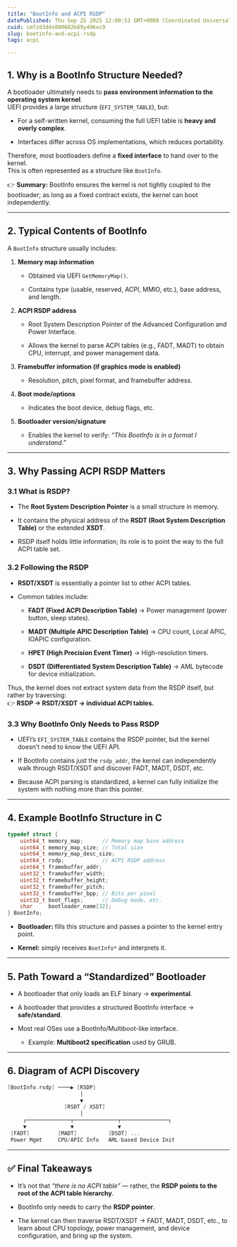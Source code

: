 ```yaml
---
title: "BootInfo and ACPI RSDP"
datePublished: Thu Sep 25 2025 12:00:53 GMT+0000 (Coordinated Universal Time)
cuid: cmfzd3d4s000602k89y496xc9
slug: bootinfo-and-acpi-rsdp
tags: acpi

---
```


## 1\. Why is a BootInfo Structure Needed?

A bootloader ultimately needs to **pass environment information to the operating system kernel**.  
UEFI provides a large structure (`EFI_SYSTEM_TABLE`), but:

* For a self-written kernel, consuming the full UEFI table is **heavy and overly complex**.
    
* Interfaces differ across OS implementations, which reduces portability.
    

Therefore, most bootloaders define a **fixed interface** to hand over to the kernel.  
This is often represented as a structure like `BootInfo`.

👉 **Summary:** BootInfo ensures the kernel is not tightly coupled to the bootloader; as long as a fixed contract exists, the kernel can boot independently.

---

## 2\. Typical Contents of BootInfo

A `BootInfo` structure usually includes:

1. **Memory map information**
    
    * Obtained via UEFI `GetMemoryMap()`.
        
    * Contains type (usable, reserved, ACPI, MMIO, etc.), base address, and length.
        
2. **ACPI RSDP address**
    
    * Root System Description Pointer of the Advanced Configuration and Power Interface.
        
    * Allows the kernel to parse ACPI tables (e.g., FADT, MADT) to obtain CPU, interrupt, and power management data.
        
3. **Framebuffer information (if graphics mode is enabled)**
    
    * Resolution, pitch, pixel format, and framebuffer address.
        
4. **Boot mode/options**
    
    * Indicates the boot device, debug flags, etc.
        
5. **Bootloader version/signature**
    
    * Enables the kernel to verify: *“This BootInfo is in a format I understand.”*
        

---

## 3\. Why Passing ACPI RSDP Matters

### 3.1 What is RSDP?

* The **Root System Description Pointer** is a small structure in memory.
    
* It contains the physical address of the **RSDT (Root System Description Table)** or the extended **XSDT**.
    
* RSDP itself holds little information; its role is to point the way to the full ACPI table set.
    

### 3.2 Following the RSDP

* **RSDT/XSDT** is essentially a pointer list to other ACPI tables.
    
* Common tables include:
    
    * **FADT (Fixed ACPI Description Table)** → Power management (power button, sleep states).
        
    * **MADT (Multiple APIC Description Table)** → CPU count, Local APIC, IOAPIC configuration.
        
    * **HPET (High Precision Event Timer)** → High-resolution timers.
        
    * **DSDT (Differentiated System Description Table)** → AML bytecode for device initialization.
        

Thus, the kernel does not extract system data from the RSDP itself, but rather by traversing:  
👉 **RSDP → RSDT/XSDT → individual ACPI tables.**

### 3.3 Why BootInfo Only Needs to Pass RSDP

* UEFI’s `EFI_SYSTEM_TABLE` contains the RSDP pointer, but the kernel doesn’t need to know the UEFI API.
    
* If BootInfo contains just the `rsdp_addr`, the kernel can independently walk through RSDT/XSDT and discover FADT, MADT, DSDT, etc.
    
* Because ACPI parsing is standardized, a kernel can fully initialize the system with nothing more than this pointer.
    

---

## 4\. Example BootInfo Structure in C

```c
typedef struct {
    uint64_t memory_map;      // Memory map base address
    uint64_t memory_map_size; // Total size
    uint64_t memory_map_desc_size;
    uint64_t rsdp;            // ACPI RSDP address
    uint64_t framebuffer_addr;
    uint32_t framebuffer_width;
    uint32_t framebuffer_height;
    uint32_t framebuffer_pitch;
    uint32_t framebuffer_bpp; // Bits per pixel
    uint32_t boot_flags;      // Debug mode, etc.
    char     bootloader_name[32];
} BootInfo;
```

* **Bootloader:** fills this structure and passes a pointer to the kernel entry point.
    
* **Kernel:** simply receives `BootInfo*` and interprets it.
    

---

## 5\. Path Toward a “Standardized” Bootloader

* A bootloader that only loads an ELF binary → **experimental**.
    
* A bootloader that provides a structured BootInfo interface → **safe/standard**.
    
* Most real OSes use a BootInfo/Multiboot-like interface.
    
    * Example: **Multiboot2 specification** used by GRUB.
        

---

## 6\. Diagram of ACPI Discovery

```cpp
[BootInfo.rsdp] ────▶ [RSDP]
                       │
                       ▼
                  [RSDT / XSDT]
                       │
     ┌──────────────┬──────────────┬───────────────┐
     ▼              ▼              ▼
 [FADT]         [MADT]          [DSDT] ...
 Power Mgmt     CPU/APIC Info   AML-based Device Init
```

---

## ✅ Final Takeaways

* It’s not that *“there is no ACPI table”* — rather, the **RSDP points to the root of the ACPI table hierarchy**.
    
* BootInfo only needs to carry the **RSDP pointer**.
    
* The kernel can then traverse RSDT/XSDT → FADT, MADT, DSDT, etc., to learn about CPU topology, power management, and device configuration, and bring up the system.